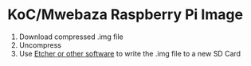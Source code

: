 # KoC/Mwebaza Raspberry Pi Image

1. Download compressed .img file
1. Uncompress
1. Use [Etcher or other software](https://www.raspberrypi.org/documentation/installation/installing-images/README.md) to write the .img file to a new SD Card
